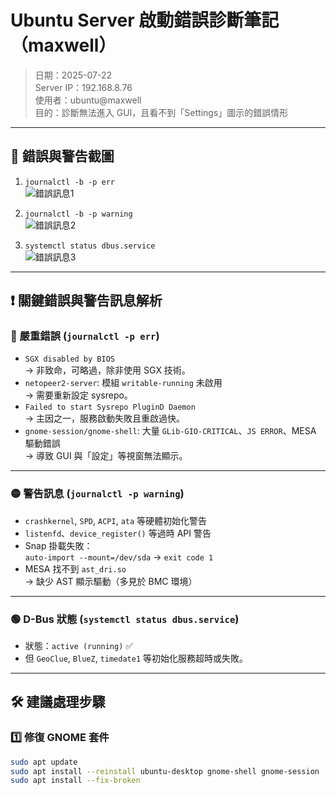 # Ubuntu Server 啟動錯誤診斷筆記（maxwell）

> 日期：2025-07-22  
> Server IP：192.168.8.76  
> 使用者：ubuntu@maxwell  
> 目的：診斷無法進入 GUI，且看不到「Settings」圖示的錯誤情形

---

## 📸 錯誤與警告截圖

1. `journalctl -b -p err`  
   ![錯誤訊息1](<img width="1774" height="1009" alt="螢幕擷取畫面 2025-07-22 131538" src="https://github.com/user-attachments/assets/37ee7334-e6b1-45d2-a8b3-4627195e9a8f" />)

2. `journalctl -b -p warning`  
   ![錯誤訊息2](<img width="1796" height="1049" alt="螢幕擷取畫面 2025-07-22 131612" src="https://github.com/user-attachments/assets/38b01069-0705-4a5a-93f7-57b188793f6b" />)

3. `systemctl status dbus.service`  
   ![錯誤訊息3](<img width="1776" height="980" alt="image" src="https://github.com/user-attachments/assets/b12f81dd-e344-47ea-97cf-f01ae434595b" />)

---

## ❗ 關鍵錯誤與警告訊息解析

### 🔴 嚴重錯誤 (`journalctl -p err`)
- `SGX disabled by BIOS`  
  → 非致命，可略過，除非使用 SGX 技術。
- `netopeer2-server`: 模組 `writable-running` 未啟用  
  → 需要重新設定 sysrepo。
- `Failed to start Sysrepo PluginD Daemon`  
  → 主因之一，服務啟動失敗且重啟過快。
- `gnome-session/gnome-shell`: 大量 `GLib-GIO-CRITICAL`、`JS ERROR`、MESA 驅動錯誤  
  → 導致 GUI 與「設定」等視窗無法顯示。

---

### 🟡 警告訊息 (`journalctl -p warning`)
- `crashkernel`, `SPD`, `ACPI`, `ata` 等硬體初始化警告
- `listenfd`、`device_register()` 等過時 API 警告
- Snap 掛載失敗：  
  `auto-import --mount=/dev/sda` → `exit code 1`
- MESA 找不到 `ast_dri.so`  
  → 缺少 AST 顯示驅動（多見於 BMC 環境）

---

### 🟢 D-Bus 狀態 (`systemctl status dbus.service`)
- 狀態：`active (running)` ✅  
- 但 `GeoClue`, `BlueZ`, `timedate1` 等初始化服務超時或失敗。

---

## 🛠 建議處理步驟

### 1️⃣ 修復 GNOME 套件
```bash
sudo apt update
sudo apt install --reinstall ubuntu-desktop gnome-shell gnome-session
sudo apt install --fix-broken
